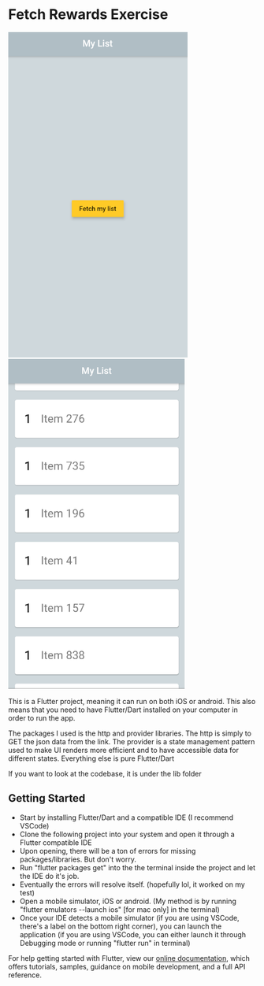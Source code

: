 # Fetch Rewards Exercise

![alt text](https://github.com/luggy-wuggy/company_challenge/blob/master/fetch_1.png?raw=true)
![alt text](https://github.com/luggy-wuggy/company_challenge/blob/master/fetch_2.png?raw=true)

This is a Flutter project, meaning it can run on both iOS or android. This also means that you need to have Flutter/Dart installed on your computer in order to run the app. 

The packages I used is the http and provider libraries.
The http is simply to GET the json data from the link.
The provider is a state management pattern used to make UI renders more efficient and to have accessible data for different states. 
Everything else is pure Flutter/Dart


If you want to look at the codebase, it is under the lib folder

## Getting Started
* Start by installing Flutter/Dart and a compatible IDE (I recommend VSCode)
* Clone the following project into your system and open it through a Flutter compatible IDE
* Upon opening, there will be a ton of errors for missing packages/libraries. But don't worry.
* Run "flutter packages get" into the the terminal inside the project and let the IDE do it's job.
* Eventually the errors will resolve itself. (hopefully lol, it worked on my test)
* Open a mobile simulator, iOS or android.
      (My method is by running "flutter emulators --launch ios" [for mac only] in the terminal)
* Once your IDE detects a mobile simulator (if you are using VSCode, there's a label on the bottom right corner), you can launch the application (if you are using VSCode, you can either launch it through Debugging mode or running "flutter run" in terminal)


For help getting started with Flutter, view our
[online documentation](https://flutter.dev/docs), which offers tutorials,
samples, guidance on mobile development, and a full API reference.
